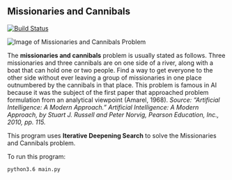 ## Missionaries and Cannibals 

[![Build Status](https://travis-ci.org/aroques/missionaries-and-cannibals.svg?branch=master)](https://travis-ci.org/aroques/missionaries-and-cannibals)

![Image of Missionaries and Cannibals Problem](http://www.vynguyen.net/wp-content/uploads/2016/01/Almost-Solved.png)

The **missionaries and cannibals** problem is usually stated as follows. Three missionaries
and three cannibals are on one side of a river, along with a boat that can hold one or
two people. Find a way to get everyone to the other side without ever leaving a group of missionaries
in one place outnumbered by the cannibals in that place. This problem is famous in
AI because it was the subject of the first paper that approached problem formulation from an
analytical viewpoint (Amarel, 1968).
_Source: “Artificial Intelligence: A Modern Approach.” Artificial Intelligence: A Modern Approach, by Stuart J. Russell and Peter Norvig, Pearson Education, Inc., 2010, pp. 115._

This program uses **Iterative Deepening Search** to solve the Missionaries and Cannibals problem.

To run this program:

```
python3.6 main.py
```
